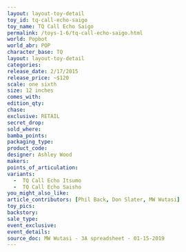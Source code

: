 ```yaml
---
layout: layout-toy-detail 
toy_id: tq-call-echo-saigo
toy_name: TQ Call Echo Saigo
permalink: /toys-1-6/tq-call-echo-saigo.html
world: Popbot
world_abr: POP
character_base: TQ
layout: layout-toy-detail
categories: 
release_date: 2/17/2015
release_price: ~$120
scale: one sixth
size: 12 inches
comes_with: 
edition_qty: 
chase: 
exclusive: RETAIL
secret_drop: 
sold_where: 
bamba_points: 
packaging_type: 
product_code:
designer: Ashley Wood
makers: 
points_of_articulation: 
variants: 
  -  TQ Call Echo Itsumo
  -  TQ Call Echo Saisho
you_might_also_like: 
article_contributors: [Phil Back, Don Slater, MW Wutasi]
toy_pics: 
backstory: 
sale_type: 
event_exclusive: 
event_details: 
source_doc: MW Wutasi - 3A spreadsheet - 01-15-2019
---
```


